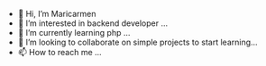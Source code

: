 - 👋 Hi, I’m Maricarmen
- 👀 I’m interested in backend developer ...
- 🌱 I’m currently learning php ...
- 💞️ I’m looking to collaborate on simple projects to start learning...
- 📫 How to reach me ...

<!---
maritech1-prog/maritech1-prog is a ✨ special ✨ repository because its `README.md` (this file) appears on your GitHub profile.
You can click the Preview link to take a look at your changes.
--->
